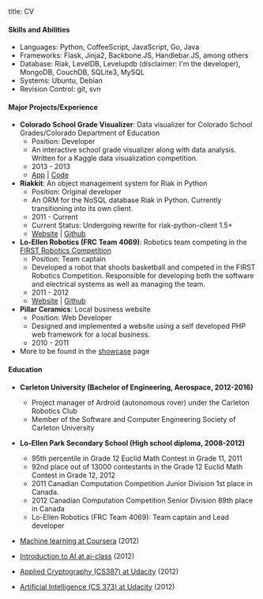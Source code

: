 title: CV

#### Skills and Abilities ####

 - Languages: Python, CoffeeScript, JavaScript, Go, Java
 - Frameworks: Flask, Jinja2, Backbone.JS, Handlebar.JS, among others
 - Database: Riak, LevelDB, Levelupdb (disclaimer: I'm the developer), MongoDB, CouchDB, SQLite3, MySQL
 - Systems: Ubuntu, Debian
 - Revision Control: git, svn


#### Major Projects/Experience ####

<ul>
  <li id="csgv">
    <strong>Colorado School Grade Visualizer</strong>: Data visualizer for Colorado School Grades/Colorado Department of Education
    <ul>
      <li>Position: Developer</li>
      <li>An interactive school grade visualizer along with data analysis. Written for a Kaggle data visualization competition.</li>
      <li>2013 - 2013</li>
      <li><a href="http://csgv.shuhaowu.com">App</a> | <a href="https://github.com/shuhaowu/csgv">Code</a></li>
    </ul>
  </li>
  <li id="riakkit">
  <strong>Riakkit</strong>: An object management system for Riak in Python
  <ul>
    <li>Position: Original developer</li>
    <li>An ORM for the NoSQL database Riak in Python. Currently transitioning into its own client.</li>
    <li>2011 - Current</li>
    <li>Current Status: Undergoing rewrite for riak-python-client 1.5+</li>
    <li><a href="http://shuhaowu.com/riakkit">Website</a> | <a href="https://github.com/shuhaowu/riakkit">Github</a></li>
  </ul>
  </li>
  <li id="loellenrobotics">
  <strong>Lo-Ellen Robotics (FRC Team 4069)</strong>: Robotics team competing in the <a href="http://usfirst.org" target="_blank">FIRST Robotics Competition</a>
  <ul>
    <li>Position: Team captain</li>
    <li>Developed a robot that shoots basketball and competed in the FIRST Robotics Competition. Responsible for developing both the software and electrical systems as well as managing the team.</li>
    <li>2011 - 2012</li>
    <li><a href="http://loellenrobotics.com">Website</a> |
    <a href="https://github.com/FRCTeam4069">Github</a></li>
  </ul>
  </li>
  <li id="pillar">
  <strong>Pillar Ceramics</strong>: Local business website
  <ul>
    <li>Position: Web Developer</li>
    <li>Designed and implemented a website using a self developed PHP web framework for a local business.</li>
    <li>2010 - 2011</li>
  </ul>
  </li>
  <li>More to be found in the <a href="/showcase/">showcase</a> page</li>
</ul>

#### Education ####
 * **Carleton University (Bachelor of Engineering, Aerospace, 2012-2016)**
    * Project manager of Ardroid (autonomous rover) under the Carleton Robotics Club
    * Member of the Software and Computer Engineering Society of Carleton University
 * **Lo-Ellen Park Secondary School (High school diploma, 2008-2012)**
    * <span class="has-tip" title="Scored 75/100">95th percentile</span> in Grade 12 Euclid Math Contest in Grade 11, 2011
    * <span class="has-tip" title="Scored 82/100">92nd place</span> out of 13000 contestants in the Grade 12 Euclid Math Contest in Grade 12, 2012
    * 2011 Canadian Computation Competition Junior Division <span class="has-tip" title="Scored 75/75">1st place</span> in Canada.
    * 2012 Canadian Computation Competition Senior Division <span class="has-tip" title="Scored 57/75">89th place</span> in Canada
    * Lo-Ellen Robotics (FRC Team 4069): Team captain and Lead developer

 * [Machine learning at Coursera](http://ml-class.org) (2012)
 * [Introduction to AI at ai-class](http://ai-class.com) (2012)
 * [Applied Cryptography (CS387) at Udacity](http://www.udacity.com/overview/Course/cs387/CourseRev/apr2012) (2012)
 * [Artificial Intelligence (CS 373) at Udacity](http://www.udacity.com/overview/Course/cs373/CourseRev/apr2012) (2012)

